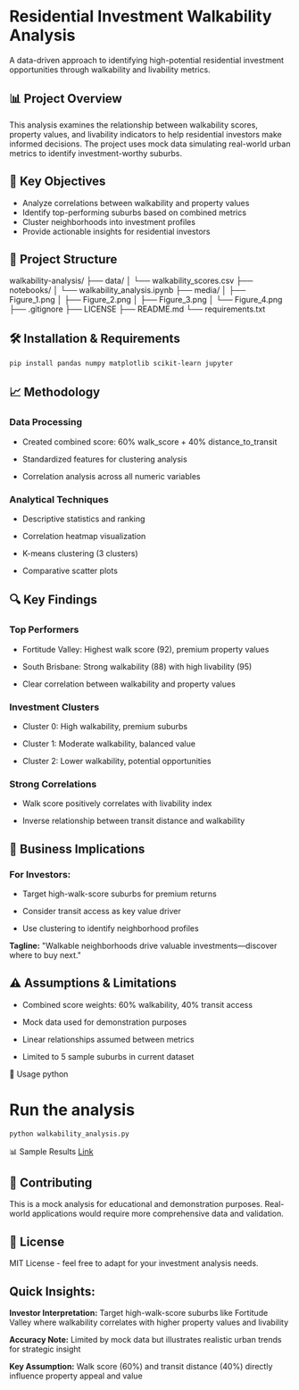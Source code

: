 # Residential Investment Walkability Analysis

A data-driven approach to identifying high-potential residential investment opportunities through walkability and livability metrics.

## 📊 Project Overview

This analysis examines the relationship between walkability scores, property values, and livability indicators to help residential investors make informed decisions. The project uses mock data simulating real-world urban metrics to identify investment-worthy suburbs.

## 🎯 Key Objectives

- Analyze correlations between walkability and property values
- Identify top-performing suburbs based on combined metrics
- Cluster neighborhoods into investment profiles
- Provide actionable insights for residential investors

## 📁 Project Structure

walkability-analysis/
├── data/
│ └── walkability_scores.csv
├── notebooks/
│ └── walkability_analysis.ipynb
├── media/
│ ├── Figure_1.png
│ ├── Figure_2.png
│ ├── Figure_3.png
│ └── Figure_4.png
├── .gitignore
├── LICENSE
├── README.md
└── requirements.txt

## 🛠️ Installation & Requirements

```bash
pip install pandas numpy matplotlib scikit-learn jupyter

```

## 📈 Methodology
### Data Processing
- Created combined score: 60% walk_score + 40% distance_to_transit

- Standardized features for clustering analysis

- Correlation analysis across all numeric variables

### Analytical Techniques
- Descriptive statistics and ranking

- Correlation heatmap visualization

- K-means clustering (3 clusters)

- Comparative scatter plots

## 🔍 Key Findings
### Top Performers
- Fortitude Valley: Highest walk score (92), premium property values

- South Brisbane: Strong walkability (88) with high livability (95)

- Clear correlation between walkability and property values

### Investment Clusters
- Cluster 0: High walkability, premium suburbs

- Cluster 1: Moderate walkability, balanced value

- Cluster 2: Lower walkability, potential opportunities

### Strong Correlations
- Walk score positively correlates with livability index

- Inverse relationship between transit distance and walkability

## 🎯 Business Implications
### For Investors:

- Target high-walk-score suburbs for premium returns

- Consider transit access as key value driver

- Use clustering to identify neighborhood profiles

**Tagline:** "Walkable neighborhoods drive valuable investments—discover where to buy next."

## ⚠️ Assumptions & Limitations
- Combined score weights: 60% walkability, 40% transit access

- Mock data used for demonstration purposes

- Linear relationships assumed between metrics

- Limited to 5 sample suburbs in current dataset

🚀 Usage
python
# Run the analysis
```bash
python walkability_analysis.py
```

📊 Sample Results
[Link](https://docs.google.com/document/d/1pnPSvSB-bAxJKnLF6Zkx9ETHSBTcBlde3VJW8vfBk2o/edit?tab=t.0)

## 🤝 Contributing
This is a mock analysis for educational and demonstration purposes. Real-world applications would require more comprehensive data and validation.

## 📄 License
MIT License - feel free to adapt for your investment analysis needs.

## Quick Insights:

**Investor Interpretation:** Target high-walk-score suburbs like Fortitude Valley where walkability correlates with higher property values and livability

**Accuracy Note:** Limited by mock data but illustrates realistic urban trends for strategic insight

**Key Assumption:** Walk score (60%) and transit distance (40%) directly influence property appeal and value